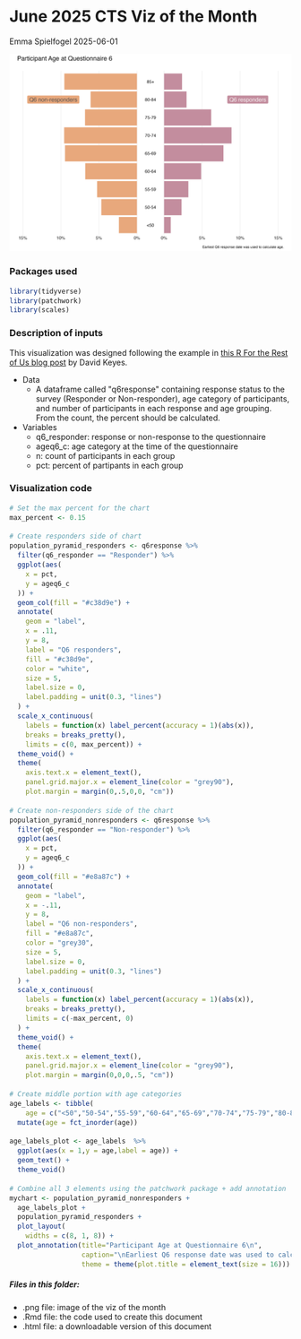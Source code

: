 # June 2025 CTS Viz of the Month
Emma Spielfogel
2025-06-01

![](age-by-q6-response.png)

### Packages used


``` r
library(tidyverse)
library(patchwork)
library(scales)
```

### Description of inputs

This visualization was designed following the example in [this R For the Rest of Us blog post](https://rfortherestofus.com/2024/07/population-pyramid-part-1) by David Keyes.

-   Data
    -   A dataframe called "q6response" containing response status to the survey (Responder or Non-responder), age category of participants, and number of participants in each response and age grouping. From the count, the percent should be calculated.
-   Variables
    -   q6_responder: response or non-response to the questionnaire
    -   ageq6_c: age category at the time of the questionnaire
    -   n: count of participants in each group
    -   pct: percent of partipants in each group

### Visualization code


``` r
# Set the max percent for the chart
max_percent <- 0.15

# Create responders side of chart
population_pyramid_responders <- q6response %>% 
  filter(q6_responder == "Responder") %>% 
  ggplot(aes(
    x = pct,
    y = ageq6_c
  )) +
  geom_col(fill = "#c38d9e") +
  annotate(
    geom = "label",
    x = .11,
    y = 8,
    label = "Q6 responders",
    fill = "#c38d9e",
    color = "white",
    size = 5,
    label.size = 0,
    label.padding = unit(0.3, "lines")
  ) +
  scale_x_continuous(
    labels = function(x) label_percent(accuracy = 1)(abs(x)),
    breaks = breaks_pretty(),
    limits = c(0, max_percent)) +
  theme_void() +
  theme(
    axis.text.x = element_text(),
    panel.grid.major.x = element_line(color = "grey90"),
    plot.margin = margin(0,.5,0,0, "cm"))

# Create non-responders side of the chart
population_pyramid_nonresponders <- q6response %>% 
  filter(q6_responder == "Non-responder") %>% 
  ggplot(aes(
    x = pct,
    y = ageq6_c
  )) +
  geom_col(fill = "#e8a87c") +
  annotate(
    geom = "label",
    x = -.11,
    y = 8,
    label = "Q6 non-responders",
    fill = "#e8a87c",
    color = "grey30",
    size = 5,
    label.size = 0,
    label.padding = unit(0.3, "lines")
  ) +
  scale_x_continuous(
    labels = function(x) label_percent(accuracy = 1)(abs(x)),
    breaks = breaks_pretty(),
    limits = c(-max_percent, 0)
  ) +
  theme_void() +
  theme(
    axis.text.x = element_text(),
    panel.grid.major.x = element_line(color = "grey90"),
    plot.margin = margin(0,0,0,.5, "cm"))
    
# Create middle portion with age categories
age_labels <- tibble(
    age = c("<50","50-54","55-59","60-64","65-69","70-74","75-79","80-84","85+")) %>% 
  mutate(age = fct_inorder(age))

age_labels_plot <- age_labels  %>% 
  ggplot(aes(x = 1,y = age,label = age)) +
  geom_text() +
  theme_void()

# Combine all 3 elements using the patchwork package + add annotation
mychart <- population_pyramid_nonresponders +
  age_labels_plot +
  population_pyramid_responders +
  plot_layout(
    widths = c(8, 1, 8)) +
  plot_annotation(title="Participant Age at Questionnaire 6\n",
                  caption="\nEarliest Q6 response date was used to calculate age.",
                  theme = theme(plot.title = element_text(size = 16)))
```

##### Files in this folder:

-   .png file: image of the viz of the month
-   .Rmd file: the code used to create this document
-   .html file: a downloadable version of this document
